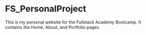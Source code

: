 # FS_PersonalProject
This is my personal website for the Fullstack Academy Bootcamp. It contains the Home, About, and Portfolio pages.

